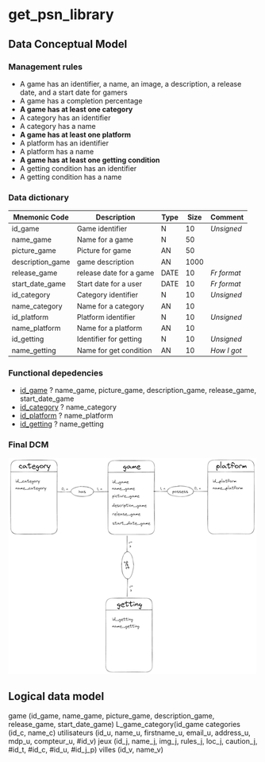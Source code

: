 # get_psn_library

## Data Conceptual Model
### Management rules 
* A game has an identifier, a name, an image, a description, a release date, and a start date for gamers
* A game has a completion percentage
* **A game has at least one category**
* A category has an identifier
* A category has a name
* **A game has at least one platform**
* A platform has an identifier
* A platform has a name
* **A game has at least one getting condition**
* A getting condition has an identifier
* A getting condition has a name

### Data dictionary

| **Mnemonic Code** | **Description**            | **Type** | **Size**   | **Comment**   |
|--------------------|---------------------------|----------|------------|---------------|
| id_game            | Game identifier           | N        | 10         | *Unsigned*    |
| name_game          | Name for a game           | N        | 50         |               |
| picture_game       | Picture for game          | AN       | 50         |               |
| description_game   | game description          | AN       | 1000       |               |
| release_game       | release date for a game   | DATE     | 10         | *Fr format*   |
| start_date_game    | Start date for a user     | DATE     | 10         | *Fr format*   |
| id_category        | Category identifier       | N        | 10         | *Unsigned*    | 
| name_category      | Name for a category       | AN       | 10         |               |
| id_platform        | Platform identifier       | N        | 10         | *Unsigned*    |
| name_platform      | Name for a platform       | AN       | 10         |               |
| id_getting         | Identifier for getting    | N        | 10         | *Unsigned*    |
| name_getting       | Name for get condition    | AN       | 10         | *How I got*   |



### Functional depedencies

* <ins>id_game</ins> ? name_game, picture_game, description_game, release_game, start_date_game
* <ins>id_category</ins> ? name_category
* <ins>id_platform</ins> ? name_platform
* <ins>id_getting</ins> ? name_getting


### Final DCM

![DCM_draw](assets/img/mcd.png)


## Logical data model


game (id_game, name_game, picture_game, description_game, release_game, start_date_game)
L_game_category(id_game
categories (id_c, name_c)
utilisateurs (id_u, name_u, firstname_u, email_u, address_u, mdp_u, compteur_u, #id_v)
jeux (id_j, name_j, img_j, rules_j, loc_j, caution_j, #id_t, #id_c, #id_u, #id_j_p)
villes (id_v, name_v)




